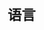 ---
title: 语言
description: 语言基础类专辑
image: https://assets.leetcode.cn/aliyun-lc-upload/leetbook/cover/201224032912/%E4%BB%8E%E9%9B%B6%E5%AD%A6%E7%AE%97%E6%B3%95.jpg

# Badge style
style:
    background: "orange"
    color: "#fff"
---